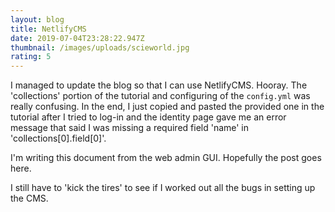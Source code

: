 ```yaml
---
layout: blog
title: NetlifyCMS
date: 2019-07-04T23:28:22.947Z
thumbnail: /images/uploads/scieworld.jpg
rating: 5
---
```

I managed to update the blog so that I can use NetlifyCMS.  Hooray.  The 'collections' portion of the tutorial and configuring of the `config.yml` was really confusing.  In the end, I just copied and pasted the provided one in the tutorial after I tried to log-in and the identity page gave me an error message that said I was missing a required field 'name' in 'collections\[0].field\[0]'. 

I'm writing this document from the web admin GUI.  Hopefully the post goes here.

I still have to 'kick the tires' to see if I worked out all the bugs in setting up the CMS.
